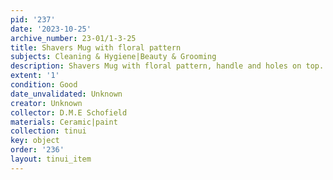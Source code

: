 ```yaml
---
pid: '237'
date: '2023-10-25'
archive_number: 23-01/1-3-25
title: Shavers Mug with floral pattern
subjects: Cleaning & Hygiene|Beauty & Grooming
description: Shavers Mug with floral pattern, handle and holes on top.
extent: '1'
condition: Good
date_unvalidated: Unknown
creator: Unknown
collector: D.M.E Schofield
materials: Ceramic|paint
collection: tinui
key: object
order: '236'
layout: tinui_item
---
```

